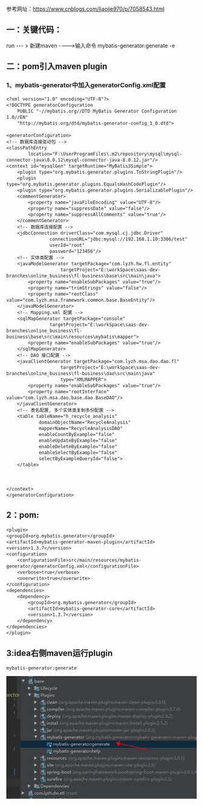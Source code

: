 参考网址：https://www.cnblogs.com/liaojie970/p/7058543.html

## 一：关键代码：
run --- > 新建maven ---->输入命令 mybatis-generator:generate  -e

## 二：pom引入maven plugin
###  1、mybatis-generator中加入generatorConfig.xml配置
    <?xml version="1.0" encoding="UTF-8"?>
    <!DOCTYPE generatorConfiguration
        PUBLIC "-//mybatis.org//DTD MyBatis Generator Configuration 1.0//EN"
        "http://mybatis.org/dtd/mybatis-generator-config_1_0.dtd">

    <generatorConfiguration>
    <!-- 数据库连接驱动包 -->
    <classPathEntry
            location="F:\UserProgramFiles\.m2\repository\mysql\mysql-connector-java\8.0.12\mysql-connector-java-8.0.12.jar"/>
    <context id="mysqlGen" targetRuntime="MyBatis3Simple">
        <plugin type="org.mybatis.generator.plugins.ToStringPlugin"/>
        <plugin type="org.mybatis.generator.plugins.EqualsHashCodePlugin"/>
        <plugin type="org.mybatis.generator.plugins.SerializablePlugin"/>
        <commentGenerator>
            <property name="javaFileEncoding" value="UTF-8"/>
            <property name="suppressDate" value="false"/>
            <property name="suppressAllComments" value="true"/>
        </commentGenerator>
        <!-- 数据库连接配置 -->
        <jdbcConnection driverClass="com.mysql.cj.jdbc.Driver"
                    connectionURL="jdbc:mysql://192.168.1.10:3306/test"
                    userId="root"
                    password="123456"/>
        <!-- 实体类配置 -->
        <javaModelGenerator targetPackage="com.lyzh.hw.fl.entity"
                        targetProject="E:\workSpace\saas-dev-branches\online_business\fl-business\base\src\main\java">
            <property name="enableSubPackages" value="true"/>
            <property name="trimStrings" value="false"/>
            <property name="rootClass" value="com.lyzh.msa.framework.common.base.BaseEntity"/>
        </javaModelGenerator>
        <!-- Mapping.xml 配置 -->
        <sqlMapGenerator targetPackage="console"
                    targetProject="E:\workSpace\saas-dev-branches\online_business\fl-business\base\src\main\resources\mybatis\mapper">
            <property name="enableSubPackages" value="true"/>
        </sqlMapGenerator>
        <!-- DAO 接口配置 -->
        <javaClientGenerator targetPackage="com.lyzh.msa.dao.dao.fl"
                        targetProject="E:\workSpace\saas-dev-branches\online_business\fl-business\dao\src\main\java"
                        type="XMLMAPPER">
            <property name="enableSubPackages" value="true"/>
            <property name="rootInterface" value="com.lyzh.msa.dao.base.dao.BaseDAO"/>
        </javaClientGenerator>
        <!-- 表名配置, 多个实体类复制多份配置 -->
        <table tableName="h_recycle_analysis"
                domainObjectName="RecycleAnalysis"
                mapperName="RecycleAnalysisDAO"
                enableCountByExample="false"
                enableUpdateByExample="false"
                enableDeleteByExample="false"
                enableSelectByExample="false"
                selectByExampleQueryId="false">
        </table>



    </context>
    </generatorConfiguration>
## 2：pom:
    <plugin>
    <groupId>org.mybatis.generator</groupId>
    <artifactId>mybatis-generator-maven-plugin</artifactId>
    <version>1.3.7</version>
    <configuration>
        <configurationFile>src/main/resources/mybatis-generator/generatorConfig.xml</configurationFile>
        <verbose>true</verbose>
        <overwrite>true</overwrite>
    </configuration>
    <dependencies>
        <dependency>
            <groupId>org.mybatis.generator</groupId>
            <artifactId>mybatis-generator-core</artifactId>
            <version>1.3.7</version>
        </dependency>
    </dependencies>
    </plugin>
## 3:idea右侧maven运行plugin

    mybatis-generator:generate

![avatar](idea_MyBatisgenerator.png)

